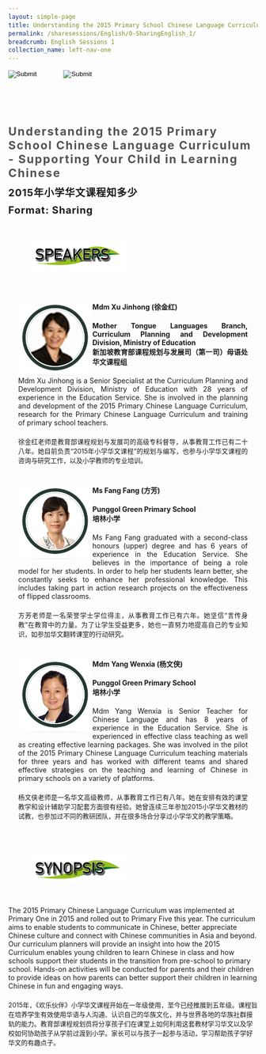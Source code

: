 ```yaml
---
layout: simple-page
title: Understanding the 2015 Primary School Chinese Language Curriculum - Supporting Your Child in Learning Chinese
permalink: /sharesessions/English/0-SharingEnglish_1/
breadcrumb: English Sessions 1
collection_name: left-nav-one
---
```




<input type="image" name="btnBack" id="btnBack" onclick="goBack()" src="/images/btnBack.png" style="height:70px;">
<input type="image" name="btnRegister" id="btnRegister" src="/images/btnClosed.png"
    style="height:70px;padding-left: 50px;" />

<link href="/misc/bootstrap.min.css" rel="stylesheet" />
<link href="/misc/Site.css" rel="stylesheet" />
<style>
    .divSPMain {
        padding: 20px;
        padding-top: 20px;
        text-align: justify;
        border-radius: 20px;
    }
    .divSPInfo {
        padding-top: 1px;
    }
</style>

<div id="PanelSess">
    <div class="col-md-12" style="padding-top: 40px;">
        <b>
            <span id="lblTitle_EL" style="font-weight: bold; font-size: 23px; letter-spacing: 2px; color: #525252">
                Understanding the 2015 Primary School Chinese Language Curriculum - Supporting Your Child in
                Learning Chinese</span></b>
    </div>
    <div class="col-md-12" style="padding-top: 10px;">
        <span id="lblTitle_OL" style="font-weight: bold; font-size: 20px; letter-spacing: 1px;">
            2015年小学华文课程知多少</span>
    </div>
    <div class="col-md-12" style="padding-top: 10px;">
        <span id="tblFormat" style="font-weight: bold; font-size: 20px; letter-spacing: 1px;"><b>Format:</b>
            Sharing</span>
    </div>
    <div class="row divSPMain">
        <h2 style="text-decoration: underline; padding-left: 20px;">
            <img src="/images/sessions/HDerSpeakers.png" style="height: 60px;max-width:100%;" />
            <div class="col-md-2">
            </div>
    </div>
    <div class="row divSPMain">
        <div class="col-md-2">
            <img id="RptSpeaker_Img_0" src="/images/sessions/C131.png" style="float: left; width: 150px;" />
        </div>
        <div class="divSPInfo col-md-10">
            <div class="col-md-12" style="font-weight: bold;">
                <span id="RptSpeaker_lblName_0">Mdm Xu Jinhong (徐金红)</span>
            </div>
            <div class="col-md-12" style="padding-top: 20px; font-weight: bold;">
                <span id="RptSpeaker_lblOrg_EL_0">Mother Tongue Languages Branch, Curriculum Planning and
                    Development Division, Ministry of Education </span>
            </div>
            <div class="col-md-12" style="font-weight: bold;">
                <span id="RptSpeaker_lblOrg_OL_0">新加坡教育部课程规划与发展司（第一司）母语处华文课程组</span>
            </div>
            <div class="col-md-12" style="padding-top: 20px;">
                <span id="RptSpeaker_Label1_0">Mdm Xu Jinhong is a Senior Specialist at the Curriculum
                    Planning and Development Division, Ministry of Education with 28 years of experience in
                    the Education Service. She is involved in the planning and development of the 2015
                    Primary Chinese Language Curriculum, research for the Primary Chinese Language
                    Curriculum and training of primary school teachers.</span>
            </div>
            <div class="col-md-12" style="padding-top: 20px; font-size: 13px;">
                <span
                    id="RptSpeaker_Label2_0">徐金红老师是教育部课程规划与发展司的高级专科督导，从事教育工作已有二十八年。她目前负责“2015年小学华文课程”的规划与编写，也参与小学华文课程的咨询与研究工作，以及小学教师的专业培训。</span>
            </div>
        </div>
    </div>
    <div class="row divSPMain">
        <div class="col-md-2">
            <img id="RptSpeaker_Img_1" src="/images/sessions/C132.png" style="float: left; width: 150px;" />
        </div>
        <div class="divSPInfo col-md-10">
            <div class="col-md-12" style="font-weight: bold;">
                <span id="RptSpeaker_lblName_1">Ms Fang Fang (方芳)</span>
            </div>
            <div class="col-md-12" style="padding-top: 20px; font-weight: bold;">
                <span id="RptSpeaker_lblOrg_EL_1">Punggol Green Primary School</span>
            </div>
            <div class="col-md-12" style="font-weight: bold;">
                <span id="RptSpeaker_lblOrg_OL_1">培林小学</span>
            </div>
            <div class="col-md-12" style="padding-top: 20px;">
                <span id="RptSpeaker_Label1_1">Ms Fang Fang graduated with a second-class honours (upper)
                    degree and has 6 years of experience in the Education Service. She believes in the
                    importance of being a role model for her students. In order to help her students learn
                    better, she constantly seeks to enhance her professional knowledge. This includes taking
                    part in action research projects on the effectiveness of flipped classrooms.</span>
            </div>
            <div class="col-md-12" style="padding-top: 20px; font-size: 13px;">
                <span
                    id="RptSpeaker_Label2_1">方芳老师是一名荣誉学士学位得主，从事教育工作已有六年。她坚信“言传身教”在教育中的力量。为了让学生受益更多，她也一直努力地提高自己的专业知识，如参加华文翻转课室的行动研究。</span>
            </div>
        </div>
    </div>
    <div class="row divSPMain">
        <div class="col-md-2">
            <img id="RptSpeaker_Img_2" src="/images/sessions/C133.png" style="float: left; width: 150px;" />
        </div>
        <div class="divSPInfo col-md-10">
            <div class="col-md-12" style="font-weight: bold;">
                <span id="RptSpeaker_lblName_2">Mdm Yang Wenxia (杨文侠)</span>
            </div>
            <div class="col-md-12" style="padding-top: 20px; font-weight: bold;">
                <span id="RptSpeaker_lblOrg_EL_2">Punggol Green Primary School</span>
            </div>
            <div class="col-md-12" style="font-weight: bold;">
                <span id="RptSpeaker_lblOrg_OL_2">培林小学</span>
            </div>
            <div class="col-md-12" style="padding-top: 20px;">
                <span id="RptSpeaker_Label1_2">Mdm Yang Wenxia is Senior Teacher for Chinese Language and
                    has 8 years of experience in the Education Service. She is experienced in effective
                    class teaching as well as creating effective learning packages. She was involved in the
                    pilot of the 2015 Primary Chinese Language Curriculum teaching materials for three years
                    and has worked with different teams and shared effective strategies on the teaching and
                    learning of Chinese in primary schools on a variety of platforms.</span>
            </div>
            <div class="col-md-12" style="padding-top: 20px; font-size: 13px;">
                <span
                    id="RptSpeaker_Label2_2">杨文侠老师是一名华文高级教师，从事教育工作已有八年。她在安排有效的课堂教学和设计辅助学习配套方面很有经验。她曾连续三年参加2015小学华文教材的试教，也参加过不同的教研团队，并在很多场合分享过小学华文的教学策略。</span>
            </div>
        </div>
    </div>
    <div class="row divSPMain">
        <h2 style="text-decoration: underline; padding-left: 20px;">
            <img src="/images/sessions/HderSynopsis.png" style="height: 60px;max-width:100%;" /></h2>
        <div class="col-md-2">
        </div>
    </div>
    <div class="col-md-2">
    </div>
    <div class="divSPInfo col-md-10">
        <div class="col-md-12">
            <span id="lblSynosis_EL">The 2015 Primary Chinese Language Curriculum was implemented at
                Primary One in 2015 and rolled out to Primary Five this year. The curriculum aims to
                enable students to communicate in Chinese, better appreciate Chinese culture and connect
                with Chinese communities in Asia and beyond. Our curriculum planners will provide an
                insight into how the 2015 Curriculum enables young children to learn Chinese in class
                and how schools support their students in the transition from pre-school to primary
                school. Hands-on activities will be conducted for parents and their children to provide
                ideas on how parents can better support their children in learning Chinese in fun and
                engaging ways. </span>
        </div>
        <div class="col-md-12" style="padding-top: 20px; font-size: 13px;">
            <span
                id="lblSynosis_OL">2015年，《欢乐伙伴》小学华文课程开始在一年级使用，至今已经推展到五年级。课程旨在培养学生有效使用华语与人沟通、认识自己的华族文化，并与世界各地的华族社群接轨的能力。教育部课程规划员将分享孩子们在课堂上如何利用这套教材学习华文以及学校如何协助孩子从学前过渡到小学。家长可以与孩子一起参与活动，学习帮助孩子学好华文的有趣点子。</span>
        </div>
    </div>

</div>
